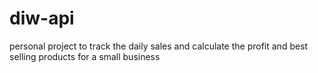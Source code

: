 # diw-api
personal project to track the daily sales and calculate the profit and best selling products for a small business
